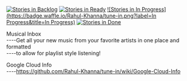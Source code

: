 [![Stories in Backlog](https://badge.waffle.io/Rahul-Khanna/tune-in.png?label=Backlog&title=Backlog)](https://waffle.io/Rahul-Khanna/tune-in)
[![Stories in Ready](https://badge.waffle.io/Rahul-Khanna/tune-in.png?label=Ready&title=Ready)](https://waffle.io/Rahul-Khanna/tune-in)
[![Stories in In Progress](https://badge.waffle.io/Rahul-Khanna/tune-in.png?label=In Progress&title=In Progress)](https://waffle.io/Rahul-Khanna/tune-in)
[![Stories in Done](https://badge.waffle.io/Rahul-Khanna/tune-in.png?label=Done&title=Done)](https://waffle.io/Rahul-Khanna/tune-in)

Musical Inbox  
 ----Get all your new music from your favorite artists in one place and formatted  
 ----to allow for playlist style listening!  


Google Cloud Info  
----https://github.com/Rahul-Khanna/tune-in/wiki/Google-Cloud-Info

